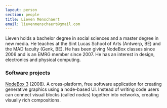 ```yaml
---
layout: person
section: people
title: Lieven Menschaert
email: lievenmenschaert@gmail.com
---
```


Lieven holds a bachelor degree in social sciences and a master degree in new media. He teaches at the Sint Lucas School of Arts (Antwerp, BE) and the MAD faculty (Genk, BE). He has been giving NodeBox classes since 2006 and is an EMRG member since 2007. He has an interest in design, electronics and physical computing.

<h3>Software projects</h3>

<div class="box"><a href="../software/nodebox-3" class="tag-software">NodeBox 3</a> (2008). A cross-platform, free software application for creating generative graphics using a node-based UI. Instead of writing code users can connect visual blocks (called <em>nodes</em>) together into networks, creating visually rich compositions.</div>